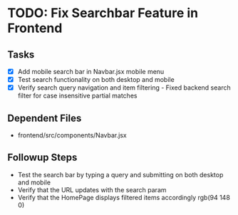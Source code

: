 # TODO: Fix Searchbar Feature in Frontend

## Tasks

- [x] Add mobile search bar in Navbar.jsx mobile menu
- [x] Test search functionality on both desktop and mobile
- [x] Verify search query navigation and item filtering - Fixed backend search filter for case insensitive partial matches

## Dependent Files

- frontend/src/components/Navbar.jsx

## Followup Steps

- Test the search bar by typing a query and submitting on both desktop and mobile
- Verify that the URL updates with the search param
- Verify that the HomePage displays filtered items accordingly
  rgb(94 148 0)
